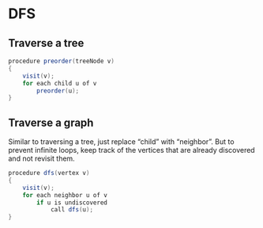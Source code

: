 # DFS


## Traverse a tree
```java
procedure preorder(treeNode v)
{
    visit(v);
    for each child u of v
        preorder(u);
}
```


## Traverse a graph
Similar to traversing a tree, just replace “child” with “neighbor”. But to prevent infinite loops, keep track of the vertices that are already discovered and not revisit them.
```java
procedure dfs(vertex v)
{
    visit(v);
    for each neighbor u of v
        if u is undiscovered
            call dfs(u);
}
```
